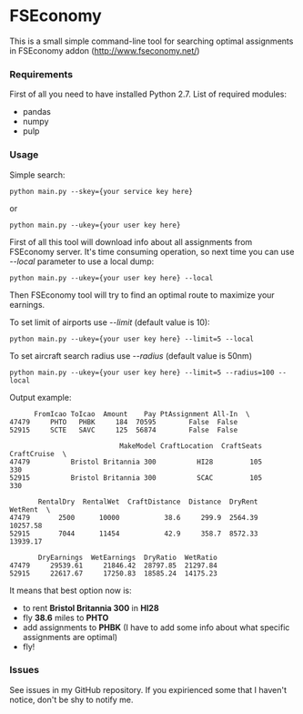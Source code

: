 # FSEconomy
This is a small simple command-line tool for searching optimal assignments in FSEconomy addon (http://www.fseconomy.net/)

### Requirements
First of all you need to have installed Python 2.7.
List of required modules:
 - pandas
 - numpy
 - pulp
 
### Usage
Simple search:
```
python main.py --skey={your service key here}
```
or
```
python main.py --ukey={your user key here}
```
First of all this tool will download info about all assignments from FSEconomy server. 
It's time consuming operation, so next time you can use *--local* parameter to use a local dump:
```
python main.py --ukey={your user key here} --local
```
Then FSEconomy tool will try to find an optimal route to maximize your earnings.

To set limit of airports use *--limit* (default value is 10):
```
python main.py --ukey={your user key here} --limit=5 --local
```

To set aircraft search radius use *--radius* (default value is 50nm)
```
python main.py --ukey={your user key here} --limit=5 --radius=100 --local
```

Output example:
```
      FromIcao ToIcao  Amount    Pay PtAssignment All-In  \
47479     PHTO   PHBK     184  70595        False  False
52915     SCTE   SAVC     125  56874        False  False

                           MakeModel CraftLocation  CraftSeats  CraftCruise  \
47479          Bristol Britannia 300          HI28         105          330
52915          Bristol Britannia 300          SCAC         105          330

       RentalDry  RentalWet  CraftDistance  Distance  DryRent   WetRent  \
47479       2500      10000           38.6     299.9  2564.39  10257.58
52915       7044      11454           42.9     358.7  8572.33  13939.17

       DryEarnings  WetEarnings  DryRatio  WetRatio
47479     29539.61     21846.42  28797.85  21297.84
52915     22617.67     17250.83  18585.24  14175.23
```
It means that best option now is:
 - to rent **Bristol Britannia 300** in **HI28** 
 - fly **38.6** miles to **PHTO**
 - add assignments to **PHBK** (I have to add some info about what specific assignments are optimal)
 - fly!
 
### Issues
See issues in my GitHub repository. If you expirienced some that I haven't notice, don't be shy to notify me.
